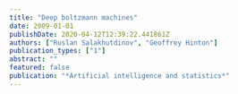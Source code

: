 ```yaml
---
title: "Deep boltzmann machines"
date: 2009-01-01
publishDate: 2020-04-12T12:39:22.441861Z
authors: ["Ruslan Salakhutdinov", "Geoffrey Hinton"]
publication_types: ["1"]
abstract: ""
featured: false
publication: "*Artificial intelligence and statistics*"
---
```


